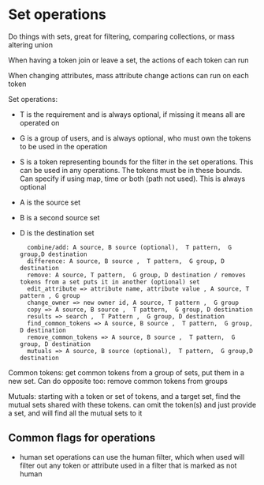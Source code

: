 # Set operations

Do things with sets, great for filtering, comparing collections, or mass altering union


When having a token join or leave a set, the actions of each token can run

When changing attributes, mass attribute change actions can run on each token


Set operations:

* T is the requirement and is always optional, if missing it means all are operated on
* G is a group of users, and is always optional, who must own the tokens to be used in the operation
* S is a token representing bounds for the filter in the set operations. This can be used in any operations. The tokens must be in these bounds.
  Can specify if using map, time or both (path not used). This is always optional
* A is the source set
* B is a second source set
* D is the destination set




        combine/add: A source, B source (optional),  T pattern,  G group,D destination
        difference: A source, B source ,  T pattern,  G group, D destination
        remove: A source, T pattern,  G group, D destination / removes tokens from a set puts it in another (optional) set
        edit_attribute => attribute name, attribute value , A source, T pattern , G group
        change_owner => new owner id, A source, T pattern ,  G group
        copy => A source, B source ,  T pattern,  G group, D destination
        results => search ,  T Pattern ,  G group, D destination
        find_common_tokens => A source, B source ,  T pattern,  G group, D destination 
        remove_common_tokens => A source, B source ,  T pattern,  G group, D destination 
        mutuals => A source, B source (optional),  T pattern,  G group,D destination

Common tokens:
    get common tokens from a group of sets, put them in a new set. Can do opposite too: remove common tokens from groups

Mutuals:
  starting with a token or set of tokens, and a target set, find the mutual sets shared with these tokens.
    can omit the token(s) and just provide a set, and will find all the mutual sets to it


## Common flags for operations

* human set operations can use the human filter, which when used will filter out any token or attribute used in a filter that is marked as not human

